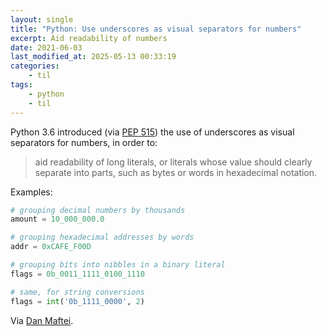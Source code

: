 ```yaml
---
layout: single
title: "Python: Use underscores as visual separators for numbers"
excerpt: Aid readability of numbers
date: 2021-06-03
last_modified_at: 2025-05-13 00:33:19
categories:
    - til
tags:
    - python
    - til
---
```


Python 3.6 introduced (via [PEP 515](https://www.python.org/dev/peps/pep-0515/))
the use of underscores as visual separators for numbers, in order to:

> aid readability of long literals, or literals whose value should clearly separate into parts,
> such as bytes or words in hexadecimal notation.

Examples:

```python
# grouping decimal numbers by thousands
amount = 10_000_000.0

# grouping hexadecimal addresses by words
addr = 0xCAFE_F00D

# grouping bits into nibbles in a binary literal
flags = 0b_0011_1111_0100_1110

# same, for string conversions
flags = int('0b_1111_0000', 2)
```

Via [Dan Maftei](https://www.linkedin.com/in/dan-maftei-8b36572a/).
